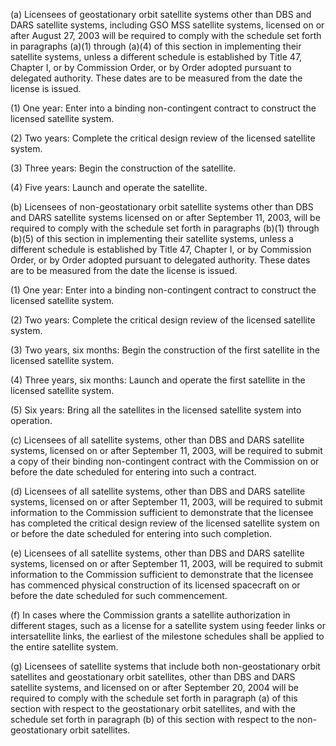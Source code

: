 (a) Licensees of geostationary orbit satellite systems other than DBS and DARS satellite systems, including GSO MSS satellite systems, licensed on or after August 27, 2003 will be required to comply with the schedule set forth in paragraphs (a)(1) through (a)(4) of this section in implementing their satellite systems, unless a different schedule is established by Title 47, Chapter I, or by Commission Order, or by Order adopted pursuant to delegated authority. These dates are to be measured from the date the license is issued.

(1) One year: Enter into a binding non-contingent contract to construct the licensed satellite system.

(2) Two years: Complete the critical design review of the licensed satellite system.

(3) Three years: Begin the construction of the satellite.

(4) Five years: Launch and operate the satellite.

(b) Licensees of non-geostationary orbit satellite systems other than DBS and DARS satellite systems licensed on or after September 11, 2003, will be required to comply with the schedule set forth in paragraphs (b)(1) through (b)(5) of this section in implementing their satellite systems, unless a different schedule is established by Title 47, Chapter I, or by Commission Order, or by Order adopted pursuant to delegated authority. These dates are to be measured from the date the license is issued.

(1) One year: Enter into a binding non-contingent contract to construct the licensed satellite system.

(2) Two years: Complete the critical design review of the licensed satellite system.

(3) Two years, six months: Begin the construction of the first satellite in the licensed satellite system.

(4) Three years, six months: Launch and operate the first satellite in the licensed satellite system.

(5) Six years: Bring all the satellites in the licensed satellite system into operation.

(c) Licensees of all satellite systems, other than DBS and DARS satellite systems, licensed on or after September 11, 2003, will be required to submit a copy of their binding non-contingent contract with the Commission on or before the date scheduled for entering into such a contract.

(d) Licensees of all satellite systems, other than DBS and DARS satellite systems, licensed on or after September 11, 2003, will be required to submit information to the Commission sufficient to demonstrate that the licensee has completed the critical design review of the licensed satellite system on or before the date scheduled for entering into such completion.

(e) Licensees of all satellite systems, other than DBS and DARS satellite systems, licensed on or after September 11, 2003, will be required to submit information to the Commission sufficient to demonstrate that the licensee has commenced physical construction of its licensed spacecraft on or before the date scheduled for such commencement.

(f) In cases where the Commission grants a satellite authorization in different stages, such as a license for a satellite system using feeder links or intersatellite links, the earliest of the milestone schedules shall be applied to the entire satellite system.

(g) Licensees of satellite systems that include both non-geostationary orbit satellites and geostationary orbit satellites, other than DBS and DARS satellite systems, and licensed on or after September 20, 2004 will be required to comply with the schedule set forth in paragraph (a) of this section with respect to the geostationary orbit satellites, and with the schedule set forth in paragraph (b) of this section with respect to the non-geostationary orbit satellites.

